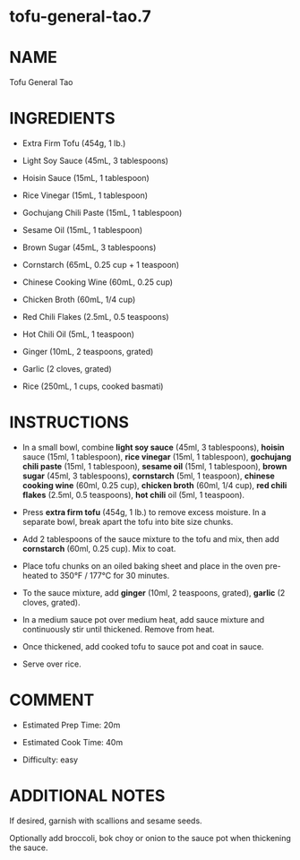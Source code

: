# tofu-general-tao.7

# NAME

Tofu General Tao

# INGREDIENTS

  - Extra Firm Tofu (454g, 1 lb.)

  - Light Soy Sauce (45mL, 3 tablespoons)

  - Hoisin Sauce (15mL, 1 tablespoon)

  - Rice Vinegar (15mL, 1 tablespoon)

  - Gochujang Chili Paste (15mL, 1 tablespoon)

  - Sesame Oil (15mL, 1 tablespoon)

  - Brown Sugar (45mL, 3 tablespoons)

  - Cornstarch (65mL, 0.25 cup + 1 teaspoon)

  - Chinese Cooking Wine (60mL, 0.25 cup)

  - Chicken Broth (60mL, 1/4 cup)

  - Red Chili Flakes (2.5mL, 0.5 teaspoons)

  - Hot Chili Oil (5mL, 1 teaspoon)

  - Ginger (10mL, 2 teaspoons, grated)

  - Garlic (2 cloves, grated)

  - Rice (250mL, 1 cups, cooked basmati)

# INSTRUCTIONS

  - In a small bowl, combine **light soy sauce** (45ml, 3 tablespoons),
    **hoisin** sauce (15ml, 1 tablespoon), **rice vinegar** (15ml, 1
    tablespoon), **gochujang chili paste** (15ml, 1 tablespoon),
    **sesame oil** (15ml, 1 tablespoon), **brown sugar** (45ml, 3
    tablespoons), **cornstarch** (5ml, 1 teaspoon), **chinese cooking
    wine** (60ml, 0.25 cup), **chicken broth** (60ml, 1/4 cup), **red
    chili flakes** (2.5ml, 0.5 teaspoons), **hot chili** oil (5ml, 1
    teaspoon).

  - Press **extra firm tofu** (454g, 1 lb.) to remove excess moisture.
    In a separate bowl, break apart the tofu into bite size chunks.

  - Add 2 tablespoons of the sauce mixture to the tofu and mix, then add
    **cornstarch** (60ml, 0.25 cup). Mix to coat.

  - Place tofu chunks on an oiled baking sheet and place in the oven
    pre-heated to 350°F / 177°C for 30 minutes.

  - To the sauce mixture, add **ginger** (10ml, 2 teaspoons, grated),
    **garlic** (2 cloves, grated).

  - In a medium sauce pot over medium heat, add sauce mixture and
    continuously stir until thickened. Remove from heat.

  - Once thickened, add cooked tofu to sauce pot and coat in sauce.

  - Serve over rice.

# COMMENT

  - Estimated Prep Time: 20m

  - Estimated Cook Time: 40m

  - Difficulty: easy

# ADDITIONAL NOTES

If desired, garnish with scallions and sesame seeds.

Optionally add broccoli, bok choy or onion to the sauce pot when
thickening the sauce.
